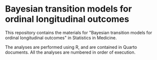 # Bayesian transition models for ordinal longitudinal outcomes

This repository contains the materials for "Bayesian transition models for ordinal longitudinal outcomes" in Statistics in Medicine.

The analyses are performed using R, and are contained in Quarto documents. All the analyses are numbered in order of execution.
